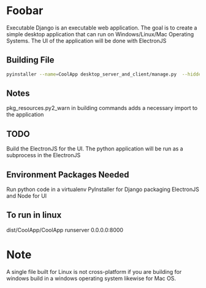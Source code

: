 # Foobar

Executable Django is an executable web application. The goal is to create a simple desktop application that can run on Windows/Linux/Mac Operating Systems. The UI of the application will be done with ElectronJS

## Building File
```bash
pyinstaller --name=CoolApp desktop_server_and_client/manage.py  --hidden-import pkg_resources.py2_warn
```

## Notes
pkg_resources.py2_warn in building commands adds a necessary import to the application


## TODO
Build the ElectronJS for the UI. The python application will be run as a subprocess in the ElectronJS

## Environment Packages Needed
Run python code in a virtualenv
PyInstaller for Django packaging
ElectronJS and Node for UI

## To run in linux
dist/CoolApp/CoolApp runserver 0.0.0.0:8000

# Note
A single file built for Linux is not cross-platform if you are building for windows build in a windows operating system likewise for Mac OS.
